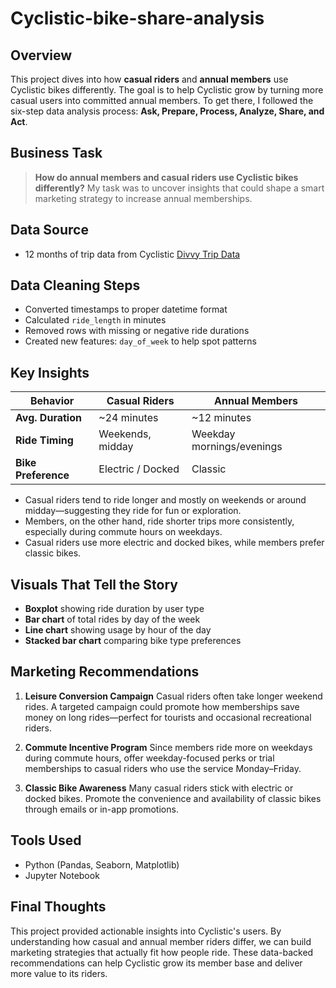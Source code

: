 # Cyclistic-bike-share-analysis

##  Overview

This project dives into how **casual riders** and **annual members** use Cyclistic bikes differently. The goal is to help Cyclistic grow by turning more casual users into committed annual members. To get there, I followed the six-step data analysis process: **Ask, Prepare, Process, Analyze, Share, and Act**.

## Business Task

> **How do annual members and casual riders use Cyclistic bikes differently?**
> My task was to uncover insights that could shape a smart marketing strategy to increase annual memberships.

## Data Source

* 12 months of trip data from Cyclistic [Divvy Trip Data](https://divvy-tripdata.s3.amazonaws.com/index.html)

##  Data Cleaning Steps

* Converted timestamps to proper datetime format
* Calculated `ride_length` in minutes
* Removed rows with missing or negative ride durations
* Created new features: `day_of_week` to help spot patterns

## Key Insights

| Behavior            | Casual Riders     | Annual Members            |
| ------------------- | ----------------- | ------------------------- |
| **Avg. Duration**   | \~24 minutes      | \~12 minutes              |
| **Ride Timing**     | Weekends, midday  | Weekday mornings/evenings |
| **Bike Preference** | Electric / Docked | Classic                   |

* Casual riders tend to ride longer and mostly on weekends or around midday—suggesting they ride for fun or exploration.
* Members, on the other hand, ride shorter trips more consistently, especially during commute hours on weekdays.
* Casual riders use more electric and docked bikes, while members prefer classic bikes.

## Visuals That Tell the Story

* **Boxplot** showing ride duration by user type
* **Bar chart** of total rides by day of the week
* **Line chart** showing usage by hour of the day
* **Stacked bar chart** comparing bike type preferences

##  Marketing Recommendations

1. **Leisure Conversion Campaign**
   Casual riders often take longer weekend rides. A targeted campaign could promote how memberships save money on long rides—perfect for tourists and occasional recreational riders.

2. **Commute Incentive Program**
   Since members ride more on weekdays during commute hours, offer weekday-focused perks or trial memberships to casual riders who use the service Monday–Friday.

3. **Classic Bike Awareness**
   Many casual riders stick with electric or docked bikes. Promote the convenience and availability of classic bikes through emails or in-app promotions.

## Tools Used

* Python (Pandas, Seaborn, Matplotlib)
* Jupyter Notebook

## Final Thoughts

This project provided actionable insights into Cyclistic's users. By understanding how casual and annual member riders differ, we can build marketing strategies that actually fit how people ride. These data-backed recommendations can help Cyclistic grow its member base and deliver more value to its riders.
